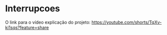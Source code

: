 # Interrupcoes

O link para o vídeo explicação do projeto: https://youtube.com/shorts/TqXv-ki1sqs?feature=share
